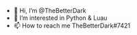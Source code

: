 - 👋 Hi, I’m @TheBetterDark
- 👀 I’m interested in Python & Luau
- 📫 How to reach me TheBetterDark#7421

<!---
TheBetterDark/TheBetterDark is a ✨ special ✨ repository because its `README.md` (this file) appears on your GitHub profile.
You can click the Preview link to take a look at your changes.
--->
